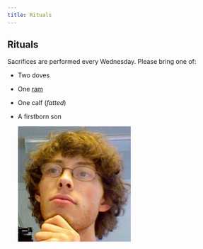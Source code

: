 ```yaml
---
title: Rituals
---
```


Rituals
-------
Sacrifices are performed every Wednesday.  Please bring one of:

* Two doves
* One [ram](http://dodge.com)
* One calf (*fatted*)
* A firstborn son

    ![](images/peter.jpg)

